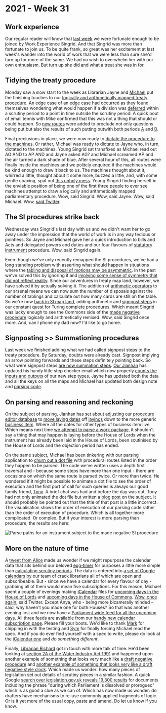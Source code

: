 # 2021 - Week 31

## Work experience

Our regular reader will know that [last week](https://ukparliament.github.io/ontologies/meta/weeknotes/2021/30/) we were fortunate enough to be joined by Work Experience Singrid. And that Singrid was more than fortunate to join us. To be quite frank, so great was her excitement at last week's wander into the world of work that we were less than sure she'd turn up for more of the same. We had no wish to overwhelm her with our own enthusiasm. But turn up she did and what a treat she was in for.

## Tidying the treaty procedure

Monday saw a slow start to the week as Librarian Jayne and [Michael](https://twitter.com/fantasticlife) put the finishing touches to our [logically and arithmetically mapped treaty procedure](https://ukparliament.github.io/ontologies/procedure/flowcharts/crag-treaties/logic-gates/crag-treaties.pdf). An edge case of an edge case had occurred as they found themselves wondering what would happen if a division was [deferred](https://www.parliament.uk/site-information/glossary/deferred-divisions/) within a scrutiny period to a point in time outside the scrutiny period. A quick bout of email tennis with Mike confirmed that this was not a thing that should or could happen. So [new routes](https://trello.com/c/YL9H51ai/140-mh-pe-ma-does-the-clocks-ending-preclude-deferred-fatal-questions) were added to preclude not only questions being put but also the results of such putting outwith both periods [A](https://www.legislation.gov.uk/ukpga/2010/25/section/20#section-20-2) and [B](https://www.legislation.gov.uk/ukpga/2010/25/section/20#section-20-5).

Final preclusions in place, we were now ready to [dictate the procedure to the machines](https://trello.com/c/4y6ZiIPk/153-enter-treaty-data). Or rather, Michael was ready to dictate to Jayne who, in turn, dictated to the machines. Young Singrid sat transfixed as Michael read out AO AND to AP AND and Jayne asked AG? and Michael screamed AP and the air turned a dark shade of blue. After several hour of this, all routes were finally inside the machines and we politely enquired if the machines would be kind enough to draw it back to us. The machines thought about it, whirred a little, thought about it some more, buzzed a little, and, with some gentle coaxing, spat out [this unholy mess](https://ukparliament.github.io/ontologies/procedure/flowcharts/crag-treaties/logic-gates/crag-treaties.svg). Young Singrid finding herself in the enviable position of being one of the first three people to ever see machines attempt to draw a logically and arithmetically mapped parliamentary procedure. Wow, said Singrid. Wow, said Jayne. Wow, said Michael. Wow, [said Twitter](https://twitter.com/fantasticlife/status/1422585080900378632).

## The SI procedures strike back

Wednesday was Singrid's last day with us and we didn't want her to go away under the impression that the world of work is in any way tedious or pointless. So Jayne and Michael gave her a quick introduction to bills and Acts and delegated powers and duties and our four flavours of [statutory instrument](https://en.wikipedia.org/wiki/Statutory_instrument_(UK)) procedure. Wow, said Singrid again.

Even though we've only recently remapped the SI procedures, we've had a long standing problem with asserting what should happen in situations where the [tabling and disposal of motions may be asymmetric](https://ukparliament.github.io/ontologies/procedure/flowcharts/meta/design-notes/with-route-types/#limitations-in-parsing-procedure-maps-symmetry-of-multiple-actualisations). In the past we've solved this by ignoring it and [implying some sense of symmetry that did not reflect reality](https://ukparliament.github.io/ontologies/procedure/flowcharts/meta/design-notes/with-route-types/#withdrawals-preclusions-between-multiple-and-non-multiple-steps). Since our adventures in treaty map land, however, we have solved it by actually solving it. The addition of [arithmetic operators](https://ukparliament.github.io/ontologies/procedure/flowcharts/meta/design-notes/with-step-types/#arithmetic-steps) to our arsenal means we can now sum the number of disposals against the number of tablings and calculate out how many cards are still on the table. So we're now [back in SI map land](https://trello.com/c/oHRtD4ru/159-redo-all-si-procedures), adding arithmetic and [signpost steps](https://ukparliament.github.io/ontologies/procedure/flowcharts/meta/design-notes/with-step-types/#summation-steps) in our constant quest for Turing complete procedures. Which meant Singrid was lucky enough to see the Commons side of the [made negative procedure](https://ukparliament.github.io/ontologies/procedure/flowcharts/sis/logic-gates/made-negative.pdf) logically and arithmetically remixed. Wow, said Singrid once more. And, can I phone my dad now? I'd like to go home.

## Signposting >> Summationing procedures

Last week we finished adding what we had called signpost steps to the treaty procedure. By Saturday, doubts were already cast. Signpost implying an arrow pointing forwards and these steps definitely pointing back. So what were signpost steps [are now summation steps](https://trello.com/c/y92h05GS/164-update-signpost-step-to-summation-step). [Our Jianhan](https://twitter.com/jianhanzhu) has updated his handy little step checker email which now properly [counts the inputs and outputs](https://ukparliament.github.io/ontologies/procedure/flowcharts/meta/design-notes/with-step-types/#validating-inputs-and-outputs-to-steps) of our new step types, Jayne has updated both the data and all the keys on all the maps and Michael has updated both design note and [parsing code](https://api.parliament.uk/procedures/comments/summation_step.rb.html).

## On parsing and reasoning and reckoning

On the subject of parsing, Jianhan has set about adjusting our [procedure editor database](https://github.com/ukparliament/ontologies/blob/master/procedure/meta/editor/schema.pdf) to [move laying dates](https://trello.com/c/YSqaw3F6/8-ensure-laying-business-items-have-a-business-item-date) off [layings](https://ukparliament.github.io/ontologies/laying/laying-ontology.html) down to the more generic [business item](https://ukparliament.github.io/ontologies/procedure/procedure-ontology.html#d4e211). Where all the dates for other types of business item live. Which means next time [we attempt to parse a work package](https://api.parliament.uk/procedures/work-packages/9), it shouldn't say a thing that may happen is laying before the House of Lords when the instrument has already been laid in the House of Lords, been scutinised by the House of Lords and the objection period has ended.

On the same subject, Michael has been tinkering with our parsing application to [churn out a dot file](https://api.parliament.uk/procedures/work-packages/9/parse/log.dot) with procedural routes listed in the order they happen to be parsed. The code we've written uses a depth first traversal and - because some steps have more than one input - there are occasions on which the same route is parsed twice. Or more than twice. He wondered if it might be possible to animate a dot file to see the order of execution and the first port of call for such queries is always our good family friend, [Tony](https://twitter.com/psychemedia). A brief chat was had and before the day was out, Tony had not only animated the dot file but written a [blog post](https://blog.ouseful.info/2021/08/03/animating-graphviz-dot-files-how-parliamentary-processes-flow/) on the subject. It should probably be pointed out that the title of that post is a little incorrect. The visualisation shows the order of execution of our parsing code rather than the order of execution of procedure. Which is all together more complicated. Or complex. But if your interest is more parsing than procedure, the results are here:

<img src="https://ukparliament.github.io/ontologies/meta/weeknotes/2021/31/parse.gif" alt="Parse paths for an instrument subject to the made negative SI procedure" title="Parse paths for an instrument subject to the made negative SI procedure" />

## More on the nature of time

A [tweet from Alice](https://twitter.com/aliceolilly/status/1422256407936647179) made us wonder if we might repurpose the calendar data that sits behind our beloved [egg-timer](https://parliament-calendar.herokuapp.com/) for purposes a little more simple than [calculating scrutiny periods](https://parliament-calendar.herokuapp.com/meta/comments). The data is entered into [a set of Google calendars](https://twitter.com/madenlaid/status/1422477096090284049) by our team of crack librarians all of which are open and subscribeable. But - since we have a calendar for every flavour of day - grabbing all of them would mean five subscriptions. For this reason, Michael spent a couple of evenings making [iCalendar](https://en.wikipedia.org/wiki/ICalendar) files for [upcoming days in the House of Lords](https://parliament-calendar.herokuapp.com/houses/2/upcoming.ics) and [upcoming days in the House of Commons](https://parliament-calendar.herokuapp.com/houses/1/upcoming.ics). [Wow, once again](https://twitter.com/fantasticlife/status/1423003320982065156), said Twitter. Except Anya, who - being more bicamerally minded - said, why haven't you made one for both Houses? So that was another evening lost and we now have a [Parliament wide feed for all the upcoming days](https://parliament-calendar.herokuapp.com/houses/upcoming.ics). All three feeds are available from our [handy new calendar subscription page](https://parliament-calendar.herokuapp.com/meta/subscribe). Please fill your boots. We'd like to thank [Mark](https://twitter.com/marxculture) for chipping in with the testing and [Sym](https://twitter.com/symroe) for finally forcing Michael read the spec. And if you do ever find yourself with a spec to write, please do look at the [iCalendar one](https://www.ietf.org/rfc/rfc2445.txt) and *do something different*.

Finally, [Librarian Richard](https://twitter.com/Richard24235966) got in touch with more talk of time. He'd been looking at [section 2A of the Water Industry Act 1991](https://www.legislation.gov.uk/ukpga/1991/56/section/2A) and happened upon another example of something that looks very much like a [draft negative procedure](https://ukparliament.github.io/ontologies/procedure/flowcharts/sis/logic-gates/draft-negative.pdf) and [another example of something that looks very like a draft negative style clock](https://www.legislation.gov.uk/ukpga/1991/56/section/2A#section-2A-8). Which made us wonder: how many pieces of legislation set out details of scrutiny pieces in a similar fashion. A quick Google [search over legislation.gov.uk reveals 19,300 results](https://www.google.com/search?q=%22during+which+Parliament+is+dissolved+or+prorogued%22+site%3Alegislation.gov.uk&biw=1220&bih=658&sxsrf=ALeKk01AujFtRQD-TE1xzDCKy3TZPaCrIw%3A1628342970637&ei=uooOYbm5JpL2gAam1rK4Bg&oq=%22during+which+Parliament+is+dissolved+or+prorogued%22+site%3Alegislation.gov.uk&gs_lcp=Cgdnd3Mtd2l6EANKBAhBGAFQm9gGWJvYBmDf3gZoAXAAeACAAUuIAYUBkgEBMpgBAKABAqABAcABAQ&sclient=gws-wiz&ved=0ahUKEwi5_tiigp_yAhUSO8AKHSarDGcQ4dUDCA4&uact=5) for documents including the phrase "during which Parliament is dissolved or prorogued" which is as good a clue as we can of. Which has now made us wonder: do drafters have mechanisms to re-use commonly applied fragments of logic. Or is it yet more of the usual copy, paste and amend. Do let us know if you know.

